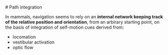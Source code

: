 # Path integration

In mammals, navigation seems to rely on an **internal network keeping track of the relative position and orientation**, from an arbirary starting point, on the basis of integration of self-motion cues derived from:

- locomation
- vestibular activation
- optic flow